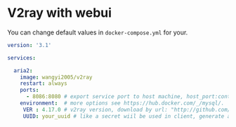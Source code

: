 # V2ray with webui

You can change default values in `docker-compose.yml` for your.

```yml
version: '3.1'

services:

  aria2:
    image: wangyi2005/v2ray
    restart: always
    ports:
      - 8086:8080 # export service port to host machine, host_port:container_port.
    environment:  # more options see https://hub.docker.com/_/mysql/.
     VER : 4.17.0 # v2ray version, download by url: "http://github.com/v2ray/v2ray-core/releases/download/v$VER/v2ray-linux-64.zip"
     UUID: your_uuid # like a secret wiil be used in client, generate a uuid by any way. this web site may helps: https://1024tools.com/hash
```

